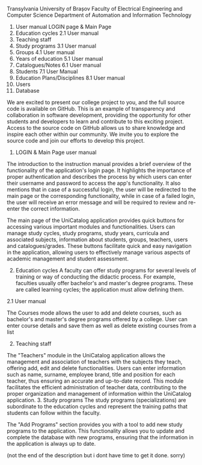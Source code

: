 Transylvania University of Brașov
Faculty of Electrical Engineering and Computer Science
Department of Automation and Information Technology

1. User manual LOGIN page & Main Page 
2. Education cycles 
2.1 User manual 
2. Teaching staff 
3. Study programs 
3.1 User manual 
4. Groups 
4.1 User manual 
5. Years of education 
5.1 User manual 
6. Catalogues/Notes 
6.1 User manual 
7. Students 
7.1 User Manual
8. Education Plans/Disciplines 
8.1 User manual 
9. Users 
10. Database 


We are excited to present our college project to you, and the full source code is available on GitHub. This is an example of transparency and collaboration in software development, providing the opportunity for other students and developers to learn and contribute to this exciting project. Access to the source code on GitHub allows us to share knowledge and inspire each other within our community. We invite you to explore the source code and join our efforts to develop this project.

1. LOGIN & Main Page user manual

The introduction to the instruction manual provides a brief overview of the functionality of the application's login page. It highlights the importance of proper authentication and describes the process by which users can enter their username and password to access the app's functionality. It also mentions that in case of a successful login, the user will be redirected to the main page or the corresponding functionality, while in case of a failed login, the user will receive an error message and will be required to review and re-enter the correct information.
 
The main page of the UniCatalog application provides quick buttons for accessing various important modules and functionalities. Users can manage study cycles, study programs, study years, curricula and associated subjects, information about students, groups, teachers, users and catalogues/grades. These buttons facilitate quick and easy navigation in the application, allowing users to effectively manage various aspects of academic management and student assessment.

2. Education cycles
A faculty can offer study programs for several levels of training or way of conducting the didactic process. For example, faculties usually offer bachelor's and master's degree programs. These are called learning cycles; the application must allow defining them.

2.1 User manual

The Courses mode allows the user to add and delete courses, such as bachelor's and master's degree programs offered by a college. User can enter course details and save them as well as delete existing courses from a list
 
2. Teaching staff

The "Teachers" module in the UniCatalog application allows the management and association of teachers with the subjects they teach, offering add, edit and delete functionalities. Users can enter information such as name, surname, employee brand, title and position for each teacher, thus ensuring an accurate and up-to-date record. This module facilitates the efficient administration of teacher data, contributing to the proper organization and management of information within the UniCatalog application.
3. Study programs
The study programs (specializations) are subordinate to the education cycles and represent the training paths that students can follow within the faculty.

The "Add Programs" section provides you with a tool to add new study programs to the application. This functionality allows you to update and complete the database with new programs, ensuring that the information in the application is always up to date.

(not the end of the description but i dont have time to get it done. sorry)
